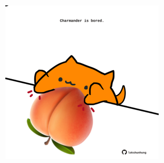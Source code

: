 <!-- built at 26/03/2023, 10:00:51 UTC -->
<p align="center">
  <img width="500" height="500" src="./ReadmeImage.svg">
</p>
